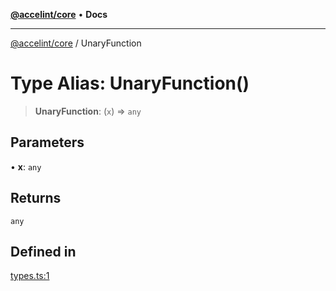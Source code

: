 [**@accelint/core**](../README.md) • **Docs**

***

[@accelint/core](../README.md) / UnaryFunction

# Type Alias: UnaryFunction()

> **UnaryFunction**: (`x`) => `any`

## Parameters

• **x**: `any`

## Returns

`any`

## Defined in

[types.ts:1](https://github.com/gohypergiant/standard-toolkit/blob/7f574e64e57e697a3e2daabb1b78393aca67cb22/packages/core/src/types.ts#L1)
